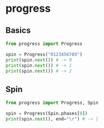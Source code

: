 # progress

## Basics
```python
from progress import Progress

spin = Progress("0123456789")
print(spin.next()) # -> 0
print(spin.next()) # -> 1
print(spin.next()) # -> 2
```

## Spin
```python
from progress import Progress, Spin

spin = Progress(Spin.phases[0])
print(spin.next(), end="\r") # -> |
```
